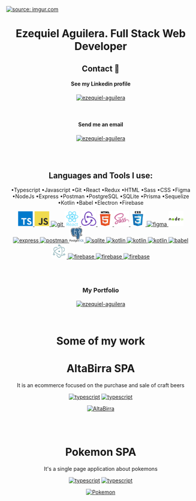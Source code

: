<a href="https://imgur.com/mvHT3Rv"><img src="https://i.imgur.com/mvHT3Rv.jpg" title="source: imgur.com" /></a>
<h1 align="center">Ezequiel Aguilera. Full Stack Web Developer</h1>
<h2 align="center">Contact 💌 </h2>
<p align="left">
 
<h4 align="center" >See my Linkedin profile</h4>  <div align="center" > <a  href="https://linkedin.com/in/ezequiel-aguilera" target="_blank"> <img  align="center" src="https://raw.githubusercontent.com/rahuldkjain/github-profile-readme-generator/master/src/images/icons/Social/linked-in-alt.svg" alt="ezequiel-aguilera" height="50" width="50" /></a></div>  
<br></br>

<h4 align="center" >Send me an email</h4> <div align="center" > <a href="mailto:ezequielaguilera@live.com" target="_blank"><img align="center" src="https://cdn.worldvectorlogo.com/logos/gmail-icon-2.svg" alt="ezequiel-aguilera" height="60" width="60" /></a>
   
<br></br>
 
</p><h2 align="center">Languages and Tools I use:</h2><p align="left"> 
 
<div align="center">
•Typescript
•Javascript
•Git
•React
•Redux
•HTML
•Sass
•CSS
•Figma
•NodeJs 
•Express
•Postman
•PostgreSQL
•SQLite
•Prisma
•Sequelize
•Kotlin
•Babel
•Electron
•Firebase

</div>

<div align="center" >

<a href="https://www.typescriptlang.org/" target="_blank"> <img src="https://raw.githubusercontent.com/devicons/devicon/master/icons/typescript/typescript-original.svg" alt="typescript" width="40" height="40" /> </a>    <a href="https://developer.mozilla.org/en-US/docs/Web/JavaScript" target="_blank"> <img src="https://raw.githubusercontent.com/devicons/devicon/master/icons/javascript/javascript-original.svg" alt="javascript" width="40" height="40" /> </a>    <a href="https://git-scm.com/" target="_blank"> <img src="https://www.vectorlogo.zone/logos/git-scm/git-scm-icon.svg" alt="git" width="40" height="40" /> </a>    <a href="https://reactjs.org/" target="_blank"> <img src="https://raw.githubusercontent.com/devicons/devicon/master/icons/react/react-original-wordmark.svg" alt="react" width="40" height="40" /> </a>    <a href="https://redux.js.org" target="_blank"> <img src="https://raw.githubusercontent.com/devicons/devicon/master/icons/redux/redux-original.svg" alt="redux" width="40" height="40" /> </a>    <a href="https://www.w3.org/html/" target="_blank"> <img src="https://raw.githubusercontent.com/devicons/devicon/master/icons/html5/html5-original-wordmark.svg" alt="html5" width="40" height="40" /> </a>    <a href="https://sass-lang.com" target="_blank"> <img src="https://raw.githubusercontent.com/devicons/devicon/master/icons/sass/sass-original.svg" alt="sass" width="40" height="40" /> </a>    <a href="https://www.w3schools.com/css/" target="_blank"> <img src="https://raw.githubusercontent.com/devicons/devicon/master/icons/css3/css3-original-wordmark.svg" alt="css3" width="40" height="40" /> </a>    <a href="https://www.figma.com/" target="_blank"><img src="https://www.vectorlogo.zone/logos/figma/figma-icon.svg" alt="figma" width="40" height="40" /> </a>    <a href="https://nodejs.org" target="_blank"> <img src="https://raw.githubusercontent.com/devicons/devicon/master/icons/nodejs/nodejs-original-wordmark.svg" alt="nodejs" width="40" height="40" /> </a>    <a href="https://expressjs.com" target="_blank"><img src="https://www.nextontop.com/assets/img/services/web/expressjs.svg" background-color="#ffffff" alt="express" width="50" height="50" /> </a>    <a href="https://postman.com" target="_blank"> <img src="https://www.vectorlogo.zone/logos/getpostman/getpostman-icon.svg" alt="postman" width="40" height="40" /> </a>    <a href="https://www.postgresql.org" target="_blank"> <img src="https://raw.githubusercontent.com/devicons/devicon/master/icons/postgresql/postgresql-original-wordmark.svg" alt="postgresql" width="40" height="40" /> </a>    <a href="https://www.sqlite.org/" target="_blank"> <img src="https://www.vectorlogo.zone/logos/sqlite/sqlite-icon.svg" alt="sqlite" width="40" height="40" /> </a>    <a href="https://www.prisma.io/" target="_blank"> <img src="https://images.tute.io/tute/topic/prisma.png"  alt="kotlin" width="50" height="50" /> </a>    <a href="https://sequelize.org/" target="_blank"> <img src="https://static-00.iconduck.com/assets.00/file-type-sequelize-icon-443x512-ck0z81j3.png" alt="kotlin" width="40" height="40" /> </a>    <a href="https://kotlinlang.org" target="_blank"> <img src="https://www.vectorlogo.zone/logos/kotlinlang/kotlinlang-icon.svg" alt="kotlin" width="40" height="40" /> </a>    <a href="https://babeljs.io/" target="_blank"><img src="https://d33wubrfki0l68.cloudfront.net/7a197cfe44548cc1a3f581152af70a3051e11671/78df8/img/babel.svg" background-color="white" alt="babel" width="50" height="50" margin-top="100px" /> </a>    <a href="https://www.electronjs.org" target="_blank"> <img src="https://raw.githubusercontent.com/devicons/devicon/master/icons/electron/electron-original.svg" alt="electron" width="40" height="40" /> </a>    <a href="https://firebase.google.com/" target="_blank"><img src="https://www.vectorlogo.zone/logos/firebase/firebase-icon.svg" alt="firebase" width="40" height="40" /> </a>  <a href="https://www.mongodb.com/es" target="_blank"><img src="https://miro.medium.com/max/552/1*NRCOyVBY6Jiqr4Q9A1zoaQ.png" alt="firebase" width="40" height="40" /> </a> <a href="https://mongoosejs.com/" target="_blank"><img src="https://avatars.githubusercontent.com/u/7552965?s=280&v=4" alt="firebase" width="40" height="40" /> </a>
 
 
 

  <br></br>

 <h3 align="center" >My Portfolio</h3> <div align="center" > <a href="https://www.ezequielaguileraportfolio.com/" target="_blank"><img align="center" src="https://cdn-0.emojis.wiki/emoji-pics/microsoft/briefcase-microsoft.png" alt="ezequiel-aguilera" height="100" width="100" /></a>
 
</div>
  <br></br>
<h1 align="center" >Some of my work</h1>

<h1 align="center" > AltaBirra SPA</h1>
<div align="center" >It is an ecommerce focused on the purchase and sale of craft beers</div>

<a href="https://github.com/LeaMarco/AltaBirra.git" target="_blank"><img src="https://i.imgur.com/lbDj1Ou.png" alt="typescript" width="90" height="90" /></a>
<a href="https://altabirra.vercel.app/" target="_blank"><img src="https://image.flaticon.com/icons/png/512/1508/1508878.png" alt="typescript" width="100" height="100" /> </a>

[![AltaBirra](https://i.imgur.com/sw0bxEz.jpg)](https://www.youtube.com/watch?v=_pI3rPdwZp0  "AltaBirra")
   <br></br>
    <br></br>
 <h1 align="center" >Pokemon SPA</h1>
<div align="center" >It's a single page application about pokemons

<a href="https://github.com/ezequielaguilera1993/Pokemon-SPA.git" target="_blank"><img src="https://i.imgur.com/lbDj1Ou.png" alt="typescript" width="90" height="90" /></a>
<a href="https://pokemon-proyect.vercel.app/" target="_blank"><img src="https://image.flaticon.com/icons/png/512/1508/1508878.png" alt="typescript" width="100" height="100" /> </a>

</div>

[![Pokemon](https://i.imgur.com/SFIKQKM.jpg)](https://www.youtube.com/watch?v=ClixPTnX71o  "Pokemon")
